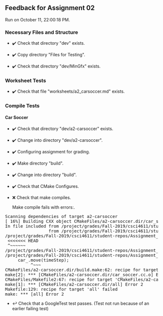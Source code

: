 ## Feedback for Assignment 02

Run on October 11, 22:00:18 PM.


### Necessary Files and Structure

+ :heavy_check_mark:  Check that directory "dev" exists.

+ :heavy_check_mark:  Copy directory "Files for Testing".



+ :heavy_check_mark:  Check that directory "dev/MinGfx" exists.


### Worksheet Tests

+ :heavy_check_mark:  Check that file "worksheets/a2_carsoccer.md" exists.


### Compile Tests


#### Car Soccer

+ :heavy_check_mark:  Check that directory "dev/a2-carsoccer" exists.

+ :heavy_check_mark:  Change into directory "dev/a2-carsoccer".

+ :heavy_check_mark:  Configuring assignment for grading.



+ :heavy_check_mark:  Make directory "build".

+ :heavy_check_mark:  Change into directory "build".

+ :heavy_check_mark:  Check that CMake Configures.

+ :x:  Check that make compiles.

    Make compile fails with errors:.
<pre>Scanning dependencies of target a2-carsoccer
[ 16%] Building CXX object CMakeFiles/a2-carsoccer.dir/car_soccer.cc.o
In file included from /project/grades/Fall-2019/csci4611/student-repos/Assignment_02_Feedback/repo-wei00120/dev/a2-carsoccer/car_soccer.h:11:0,
                 from /project/grades/Fall-2019/csci4611/student-repos/Assignment_02_Feedback/repo-wei00120/dev/a2-carsoccer/car_soccer.cc:4:
/project/grades/Fall-2019/csci4611/student-repos/Assignment_02_Feedback/repo-wei00120/dev/a2-carsoccer/car.h:48:1: error: version control conflict marker in file
 <<<<<<< HEAD
 ^~~~~~~
/project/grades/Fall-2019/csci4611/student-repos/Assignment_02_Feedback/repo-wei00120/dev/a2-carsoccer/car_soccer.cc: In member function virtual void CarSoccer::UpdateSimulation(double):
/project/grades/Fall-2019/csci4611/student-repos/Assignment_02_Feedback/repo-wei00120/dev/a2-carsoccer/car_soccer.cc:152:10: error: class Car has no member named move
     car_.move(timeStep);
          ^~~~
CMakeFiles/a2-carsoccer.dir/build.make:62: recipe for target 'CMakeFiles/a2-carsoccer.dir/car_soccer.cc.o' failed
make[2]: *** [CMakeFiles/a2-carsoccer.dir/car_soccer.cc.o] Error 1
CMakeFiles/Makefile2:67: recipe for target 'CMakeFiles/a2-carsoccer.dir/all' failed
make[1]: *** [CMakeFiles/a2-carsoccer.dir/all] Error 2
Makefile:129: recipe for target 'all' failed
make: *** [all] Error 2
</pre>



+ :leftwards_arrow_with_hook:  Check that a GoogleTest test passes. (Test not run because of an earlier failing test)

